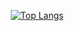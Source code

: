 <div align="center">

[![Top Langs](https://github-readme-stats.vercel.app/api/top-langs/?username=kthedeveloper&layout=pie)](https://github.com/anuraghazra/github-readme-stats)

</div>

